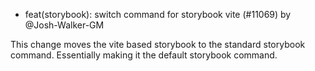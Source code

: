 - feat(storybook): switch command for storybook vite (#11069) by @Josh-Walker-GM

This change moves the vite based storybook to the standard storybook command. Essentially making it the default storybook command.
